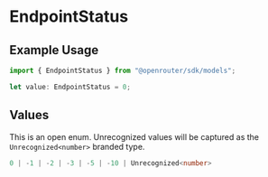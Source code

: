 # EndpointStatus

## Example Usage

```typescript
import { EndpointStatus } from "@openrouter/sdk/models";

let value: EndpointStatus = 0;
```

## Values

This is an open enum. Unrecognized values will be captured as the `Unrecognized<number>` branded type.

```typescript
0 | -1 | -2 | -3 | -5 | -10 | Unrecognized<number>
```